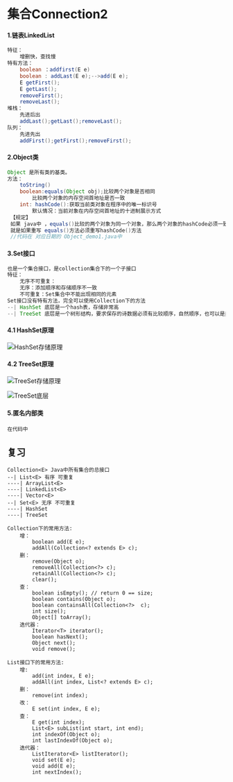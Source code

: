 # 集合Connection2

#### 1.链表LinkedList

```java
特征：
	增删快，查找慢
特有方法：
	boolean ：addfirst(E e)
    boolean : addLast(E e);-->add(E e);
	E getFirst();
	E getLast();
	removeFirst();
	removeLast();
堆栈：
	先进后出
	addLast();getLast();removeLast();
队列：
	先进先出
	addFirst();getFirst();removeFirst();
```

#### 2.Object类

```java
Object 是所有类的基类。
方法：
	toString()
    boolean:equals(Object obj);比较两个对象是否相同
    	比较两个对象的内存空间首地址是否一致
    int: hashCode():获取当前类对象在程序中的唯一标识号
    	默认情况：当前对象在内存空间首地址的十进制展示方式
 【规定】
 如果 java中 ，equals()比较的两个对象为同一个对象，那么两个对象的hashCode必须一致。
 就是如果重写 equals()方法必须重写hashCode()方法
 //代码在 对应日期的 Object_demo1.java中
```

#### 3.Set接口

```java
也是一个集合接口，是collection集合下的一个子接口
特征：
	无序不可重复：
	无序：添加顺序和存储顺序不一致
	不可重复：Set集合中不能出现相同的元素
Set接口没有特有方法，完全可以使用Collection下的方法
--| HashSet 底层是一个hash表，存储非常高
--| TreeSet 底层是一个树形结构，要求保存的诗数据必须有比较顺序，自然顺序，也可以是类自带的顺序
```

#### 4.1 HashSet原理

![HashSet存储原理](E:\javaSe学习\javaSeNotes\img\HashSet存储原理.png)

#### 4.2 TreeSet原理

![TreeSet存储原理](E:\javaSe学习\javaSeNotes\img\TreeSet存储原理.png)

![TreeSet底层](E:\javaSe学习\javaSeNotes\img\TreeSet底层.png)

#### 5.匿名内部类

```
在代码中
```

## 复习

```
Collection<E> Java中所有集合的总接口
--| List<E> 有序 可重复
----| ArrayList<E> 
----| LinkedList<E>
----| Vector<E>
--| Set<E> 无序 不可重复
----| HashSet
----| TreeSet

Collection下的常用方法:
	增：
		boolean add(E e);
		addAll(Collection<? extends E> c);
	删：
		remove(Object o);
		removeAll(Collection<?> c);
		retainAll(Collection<?> c);
		clear();
	查：
		boolean isEmpty(); // return 0 == size;
		boolean contains(Object o);
		boolean containsAll(Collection<?>  c);
		int size();
		Object[] toArray();
	迭代器：
		Iterator<T> iterator();
		boolean hasNext();
		Object next();
		void remove();

List接口下的常用方法:
	增:
		add(int index, E e);
		addAll(int index, List<? extends E> c);
	删：
		remove(int index);
 	改：
 		E set(int index, E e);
	查：
		E get(int index);
		List<E> subList(int start, int end);
		int indexOf(Object o);
		int lastIndexOf(Object o);
	迭代器：
		ListIterator<E> listIterator();
		void set(E e);
		void add(E e);
		int nextIndex();
```

